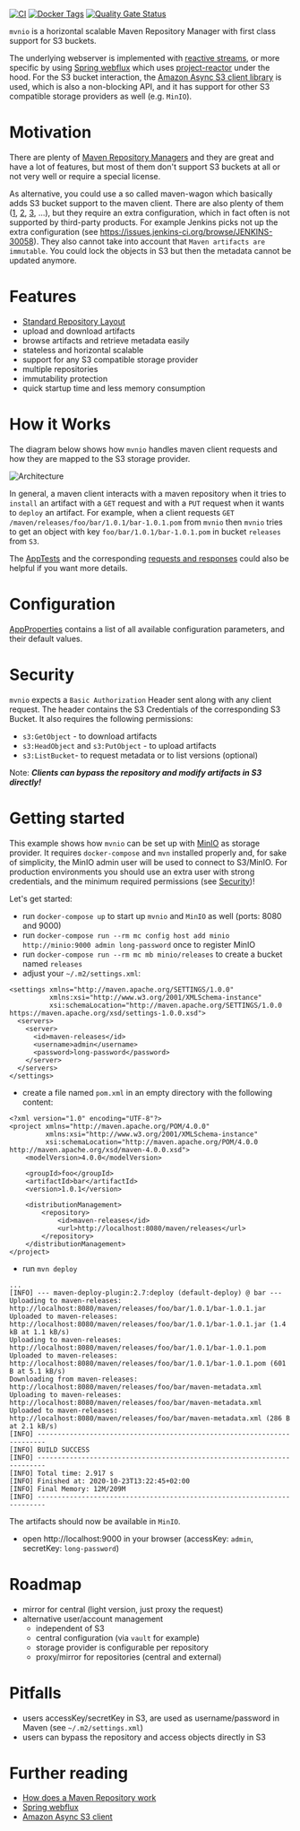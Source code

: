 [![CI](https://github.com/j3t/mvnio/workflows/CI/badge.svg)](https://github.com/j3t/mvnio/actions?query=workflow%3ACI) 
[![Docker Tags](https://img.shields.io/docker/v/jtlabs/mvnio)](https://hub.docker.com/r/jtlabs/mvnio/tags)
[![Quality Gate Status](https://sonarcloud.io/api/project_badges/measure?project=j3t_mvnio&metric=alert_status)](https://sonarcloud.io/dashboard?id=j3t_mvnio)
 
`mvnio` is a horizontal scalable Maven Repository Manager with first class support for S3 buckets. 

The underlying webserver is implemented with [reactive streams](https://www.reactive-streams.org/), or more specific by using [Spring webflux](https://docs.spring.io/spring-framework/docs/current/spring-framework-reference/web-reactive.html#webflux) which uses [project-reactor](https://projectreactor.io/) under the hood. For the S3 bucket interaction, the [Amazon Async S3 client library](https://docs.aws.amazon.com/sdk-for-java/v2/developer-guide/basics-async.html) is used, which is also a non-blocking API, and it has support for other S3 compatible storage providers as well (e.g. `MinIO`).

# Motivation
There are plenty of [Maven Repository Managers](https://maven.apache.org/repository-management.html#available-repository-managers) and they are great and have a lot of features, but most of them don't support S3 buckets at all or not very well or require a special license.

As alternative, you could use a so called maven-wagon which basically adds S3 bucket support to the maven client. There are also plenty of them ([1](https://github.com/gkatzioura/CloudStorageMaven), [2](https://github.com/jcaddel/maven-s3-wagon), [3](https://github.com/seahen/maven-s3-wagon), ...), but they require an extra configuration, which in fact often is not supported by third-party products. For example Jenkins picks not up the extra configuration (see https://issues.jenkins-ci.org/browse/JENKINS-30058). They also cannot take into account that `Maven artifacts are immutable`. You could lock the objects in S3 but then the metadata cannot be updated anymore.

# Features
* [Standard Repository Layout](https://cwiki.apache.org/confluence/display/MAVENOLD/Repository+Layout+-+Final)
* upload and download artifacts
* browse artifacts and retrieve metadata easily
* stateless and horizontal scalable
* support for any S3 compatible storage provider
* multiple repositories
* immutability protection
* quick startup time and less memory consumption

# How it Works
The diagram below shows how `mvnio` handles maven client requests and how they are mapped to the S3 storage provider.

![Architecture](https://puml.jtlab.de/png/ootBKz2rKyWjoylCLx1IS7SDKSWlKWW83Od9qyzDB4lDqwykIYt8ByuioI-ghDMlJYmgoKnBJ2wfvO9e0UeDDWPfJ2tnJyfAJIu1Qo-5ScBoaagJirDBR94DqL78JgsqHJ89Q03C2GXJWGm0)

In general, a maven client interacts with a maven repository when it tries to `install` an artifact with a `GET` request and with a `PUT` request when it wants to `deploy` an artifact. For example, when a client requests `GET /maven/releases/foo/bar/1.0.1/bar-1.0.1.pom` from `mvnio` then `mvnio` tries to get an object with key `foo/bar/1.0.1/bar-1.0.1.pom` in bucket `releases` from `S3`.

The [AppTests](src/test/java/com/github/j3t/mvnio/AppTests.java) and the corresponding [requests and responses](docs/app-tests) could also be helpful if you want more details.

# Configuration
[AppProperties](src/main/java/com/github/j3t/mvnio/AppProperties.java) contains a list of all available configuration parameters, and their default values.  

# Security
`mvnio` expects a `Basic Authorization` Header sent along with any client request. The header contains the S3 Credentials of the corresponding S3 Bucket. It also requires the following permissions:

* `s3:GetObject` - to download artifacts
* `s3:HeadObject` and `s3:PutObject` - to upload artifacts
* `s3:ListBucket`- to request metadata or to list versions (optional)

Note: ***Clients can bypass the repository and modify artifacts in S3 directly!***

# Getting started
This example shows how `mvnio` can be set up with [MinIO](https://min.io/) as storage provider. It requires `docker-compose` and `mvn` installed properly and, for sake of simplicity, the MinIO admin user will be used to connect to S3/MinIO. For production environments you should use an extra user with strong credentials, and the minimum required permissions (see [Security](#security))!

Let's get started:
* run `docker-compose up` to start up `mvnio` and `MinIO` as well (ports: 8080 and 9000)
* run `docker-compose run --rm mc config host add minio http://minio:9000 admin long-password` once to register MinIO
* run `docker-compose run --rm mc mb minio/releases` to create a bucket named `releases`
* adjust your `~/.m2/settings.xml`:
```
<settings xmlns="http://maven.apache.org/SETTINGS/1.0.0"
          xmlns:xsi="http://www.w3.org/2001/XMLSchema-instance"
          xsi:schemaLocation="http://maven.apache.org/SETTINGS/1.0.0 https://maven.apache.org/xsd/settings-1.0.0.xsd">
  <servers>
    <server>
      <id>maven-releases</id>
      <username>admin</username>
      <password>long-password</password>
    </server>
  </servers>
</settings>
```
* create a file named `pom.xml` in an empty directory with the following content:
```
<?xml version="1.0" encoding="UTF-8"?>
<project xmlns="http://maven.apache.org/POM/4.0.0"
         xmlns:xsi="http://www.w3.org/2001/XMLSchema-instance"
         xsi:schemaLocation="http://maven.apache.org/POM/4.0.0 http://maven.apache.org/xsd/maven-4.0.0.xsd">
    <modelVersion>4.0.0</modelVersion>

    <groupId>foo</groupId>
    <artifactId>bar</artifactId>
    <version>1.0.1</version>

    <distributionManagement>
        <repository>
            <id>maven-releases</id>
            <url>http://localhost:8080/maven/releases</url>
        </repository>
    </distributionManagement>
</project>
```
* run `mvn deploy`
```
...
[INFO] --- maven-deploy-plugin:2.7:deploy (default-deploy) @ bar ---
Uploading to maven-releases: http://localhost:8080/maven/releases/foo/bar/1.0.1/bar-1.0.1.jar
Uploaded to maven-releases: http://localhost:8080/maven/releases/foo/bar/1.0.1/bar-1.0.1.jar (1.4 kB at 1.1 kB/s)
Uploading to maven-releases: http://localhost:8080/maven/releases/foo/bar/1.0.1/bar-1.0.1.pom
Uploaded to maven-releases: http://localhost:8080/maven/releases/foo/bar/1.0.1/bar-1.0.1.pom (601 B at 5.1 kB/s)
Downloading from maven-releases: http://localhost:8080/maven/releases/foo/bar/maven-metadata.xml
Uploading to maven-releases: http://localhost:8080/maven/releases/foo/bar/maven-metadata.xml
Uploaded to maven-releases: http://localhost:8080/maven/releases/foo/bar/maven-metadata.xml (286 B at 2.1 kB/s)
[INFO] ------------------------------------------------------------------------
[INFO] BUILD SUCCESS
[INFO] ------------------------------------------------------------------------
[INFO] Total time: 2.917 s
[INFO] Finished at: 2020-10-23T13:22:45+02:00
[INFO] Final Memory: 12M/209M
[INFO] ------------------------------------------------------------------------
```
The artifacts should now be available in `MinIO`.
* open http://localhost:9000 in your browser (accessKey: `admin`, secretKey: `long-password`)

# Roadmap
* mirror for central (light version, just proxy the request)
* alternative user/account management
    * independent of S3
    * central configuration (via `vault` for example)
    * storage provider is configurable per repository
    * proxy/mirror for repositories (central and external)

# Pitfalls
* users accessKey/secretKey in S3, are used as username/password in Maven (see `~/.m2/settings.xml`)
* users can bypass the repository and access objects directly in S3

# Further reading
* [How does a Maven Repository work](https://blog.packagecloud.io/eng/2017/03/09/how-does-a-maven-repository-work/)
* [Spring webflux](https://docs.spring.io/spring-framework/docs/current/spring-framework-reference/web-reactive.html#webflux)
* [Amazon Async S3 client](https://docs.aws.amazon.com/sdk-for-java/v2/developer-guide/basics-async.html)